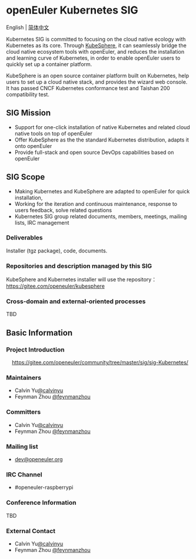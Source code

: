 
# openEuler Kubernetes SIG
English | [简体中文](./sig-template_cn.md)

Kubernetes SIG is committed to focusing on the cloud native ecology with Kubernetes as its core. Through [KubeSphere](https://github.com/kubesphere/kubesphere), it can seamlessly bridge the cloud native ecosystem tools with openEuler, and reduces the installation and learning curve of Kubernetes, in order to enable openEuler users to quickly set up a container platform.

KubeSphere is an open source container platform built on Kubernetes, help users to set up a cloud native stack, and provides the wizard web console. It has passed CNCF Kubernetes conformance test and Taishan 200 compatibility test.

## SIG Mission

- Support for one-click installation of native Kubernetes and related cloud native tools on top of openEuler
- Offer KubeSphere as the the standard Kubernetes distribution, adapts it onto openEuler
- Provide full-stack and open source DevOps capabilities based on openEuler

## SIG Scope

- Making Kubernetes and KubeSphere are adapted to openEuler for quick installation,
- Working for the iteration and continuous maintenance, response to users feedback, solve related questions
- Kubernetes SIG group related documents, members, meetings, mailing lists, IRC management

### Deliverables

Installer (tgz package), code, documents. 

### Repositories and description managed by this SIG

KubeSphere and Kubernetes installer will use the repository：https://gitee.com/openeuler/kubesphere


### Cross-domain and external-oriented processes

TBD

## Basic Information

### Project Introduction
   
https://gitee.com/openeuler/community/tree/master/sig/sig-Kubernetes/


### Maintainers
- Calvin Yu[@calvinyu](https://gitee.com/calvinyu)
- Feynman Zhou [@feynmanzhou](https://gitee.com/feynmanzhou)

### Committers
- Calvin Yu[@calvinyu](https://gitee.com/calvinyu)
- Feynman Zhou [@feynmanzhou](https://gitee.com/feynmanzhou)

### Mailing list
- dev@openeuler.org

### IRC Channel
- #openeuler-raspberrypi

### Conference Information

TBD

### External Contact
- Calvin Yu[@calvinyu](https://gitee.com/calvinyu)
- Feynman Zhou [@feynmanzhou](https://gitee.com/feynmanzhou)
